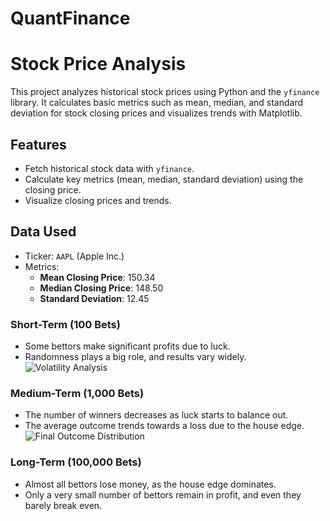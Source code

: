 # QuantFinance

# Stock Price Analysis

This project analyzes historical stock prices using Python and the `yfinance` library. It calculates basic metrics such as mean, median, and standard deviation for stock closing prices and visualizes trends with Matplotlib.

## Features
- Fetch historical stock data with `yfinance`.
- Calculate key metrics (mean, median, standard deviation) using the closing price.
- Visualize closing prices and trends.

## Data Used
- Ticker: `AAPL` (Apple Inc.)
- Metrics:
  - **Mean Closing Price**: 150.34
  - **Median Closing Price**: 148.50
  - **Standard Deviation**: 12.45
 



### Short-Term (100 Bets)
- Some bettors make significant profits due to luck.
- Randomness plays a big role, and results vary widely.
   ![Volatility Analysis](images/myplot100.png)

### Medium-Term (1,000 Bets)
- The number of winners decreases as luck starts to balance out.
- The average outcome trends towards a loss due to the house edge.
  ![Final Outcome Distribution](images/final_outcomes.png)

### Long-Term (100,000 Bets)
- Almost all bettors lose money, as the house edge dominates.
- Only a very small number of bettors remain in profit, and even they barely break even.
